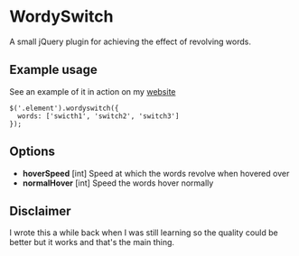 WordySwitch
===========

A small jQuery plugin for achieving the effect of revolving words.

## Example usage

See an example of it in action on my [website](http://connoratherton.com)

```
$('.element').wordyswitch({
  words: ['swicth1', 'switch2', 'switch3']
});
```

## Options
- **hoverSpeed** [int] Speed at which the words revolve when hovered over
- **normalHover** [int] Speed the words hover normally

## Disclaimer
I wrote this a while back when I was still learning so the quality could be better but
it works and that's the main thing.

